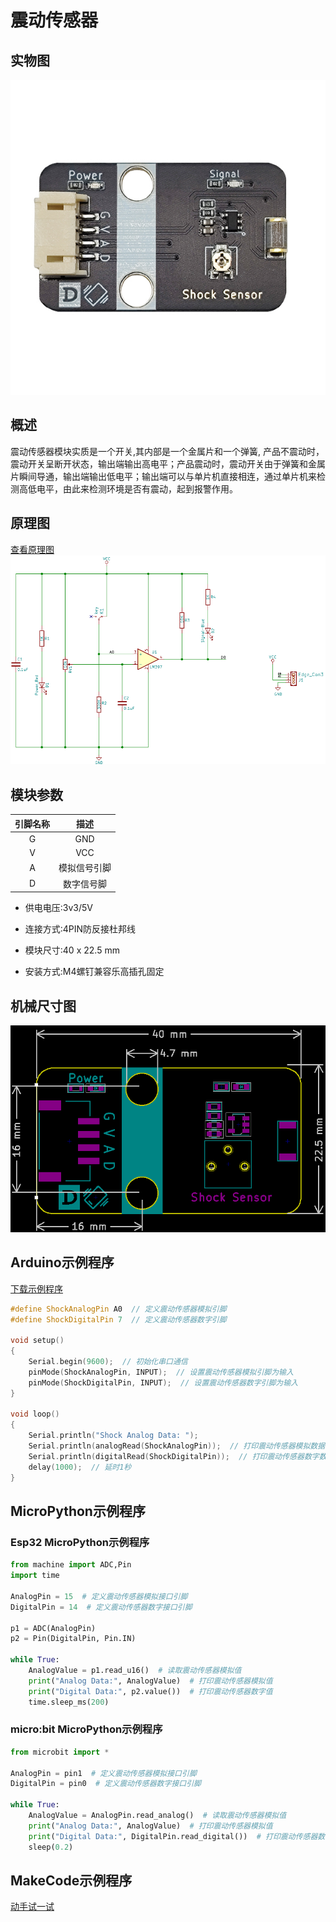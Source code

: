 # 震动传感器

## 实物图

![实物图](picture/shock_sensor.png)

## 概述

震动传感器模块实质是一个开关,其内部是一个金属片和一个弹簧, 产品不震动时，震动开关呈断开状态，输出端输出高电平；产品震动时，震动开关由于弹簧和金属片瞬间导通，输出端输出低电平；输出端可以与单片机直接相连，通过单片机来检测高低电平，由此来检测环境是否有震动，起到报警作用。

## 原理图

 [查看原理图](zh-cn\ph2.0_sensors\sensors\shock_sensor\shock_sensor_schematic.pdf ':ignore')
![原理图](picture/shock_sensor_schematic.png)

## 模块参数

| 引脚名称 |     描述     |
| :------: | :----------: |
|    G     |     GND      |
|    V     |     VCC      |
|    A     | 模拟信号引脚 |
|    D     |  数字信号脚  |

- 供电电压:3v3/5V

- 连接方式:4PIN防反接杜邦线

- 模块尺寸:40 x 22.5 mm

- 安装方式:M4螺钉兼容乐高插孔固定

## 机械尺寸图

![机械尺寸图](picture/shock_sensor_schematic_assembly.png)

## Arduino示例程序

[下载示例程序](zh-cn\ph2.0_sensors\sensors\shock_sensor\shock_sensor.rar ':ignore')

```c++
#define ShockAnalogPin A0  // 定义震动传感器模拟引脚
#define ShockDigitalPin 7  // 定义震动传感器数字引脚

void setup()
{
    Serial.begin(9600);  // 初始化串口通信
    pinMode(ShockAnalogPin, INPUT);  // 设置震动传感器模拟引脚为输入
    pinMode(ShockDigitalPin, INPUT);  // 设置震动传感器数字引脚为输入
}

void loop()
{
    Serial.println("Shock Analog Data: ");
    Serial.println(analogRead(ShockAnalogPin));  // 打印震动传感器模拟数据
    Serial.println(digitalRead(ShockDigitalPin));  // 打印震动传感器数字数据
    delay(1000);  // 延时1秒
}
```

## MicroPython示例程序

### Esp32 MicroPython示例程序

```python
from machine import ADC,Pin
import time

AnalogPin = 15  # 定义震动传感器模拟接口引脚
DigitalPin = 14  # 定义震动传感器数字接口引脚

p1 = ADC(AnalogPin)
p2 = Pin(DigitalPin, Pin.IN)  
       
while True:
    AnalogValue = p1.read_u16()  # 读取震动传感器模拟值
    print("Analog Data:", AnalogValue)  # 打印震动传感器模拟值
    print("Digital Data:", p2.value())  # 打印震动传感器数字值
    time.sleep_ms(200)

```

### micro:bit MicroPython示例程序

```python
from microbit import *

AnalogPin = pin1  # 定义震动传感器模拟接口引脚
DigitalPin = pin0  # 定义震动传感器数字接口引脚

while True:
    AnalogValue = AnalogPin.read_analog()  # 读取震动传感器模拟值
    print("Analog Data:", AnalogValue)  # 打印震动传感器模拟值
    print("Digital Data:", DigitalPin.read_digital())  # 打印震动传感器数字值
    sleep(0.2)
```

## MakeCode示例程序

<a href="https://makecode.microbit.org/_0Jy1249E9U4K" target="_blank">动手试一试</a>
